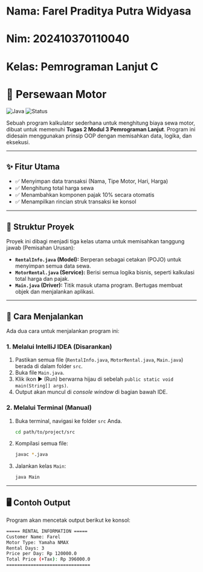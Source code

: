 # Nama: Farel Praditya Putra Widyasa
# Nim: 202410370110040
# Kelas: Pemrograman Lanjut C

# 🛵 Persewaan Motor 

![Java](https://img.shields.io/badge/Language-Java-blue.svg) ![Status](https://img.shields.io/badge/Status-Selesai-brightgreen.svg)

Sebuah program kalkulator sederhana untuk menghitung biaya sewa motor, dibuat untuk memenuhi **Tugas 2 Modul 3 Pemrograman Lanjut**. Program ini didesain menggunakan prinsip OOP dengan memisahkan data, logika, dan eksekusi.

---

## ✨ Fitur Utama

* ✅ Menyimpan data transaksi (Nama, Tipe Motor, Hari, Harga)
* ✅ Menghitung total harga sewa
* ✅ Menambahkan komponen pajak 10% secara otomatis
* ✅ Menampilkan rincian struk transaksi ke konsol

---

## 📂 Struktur Proyek

Proyek ini dibagi menjadi tiga kelas utama untuk memisahkan tanggung jawab (Pemisahan Urusan):

* **`RentalInfo.java` (Model):** Berperan sebagai cetakan (POJO) untuk menyimpan semua data sewa.
* **`MotorRental.java` (Service):** Berisi semua logika bisnis, seperti kalkulasi total harga dan pajak.
* **`Main.java` (Driver):** Titik masuk utama program. Bertugas membuat objek dan menjalankan aplikasi.

---

## 🚀 Cara Menjalankan

Ada dua cara untuk menjalankan program ini:

### 1. Melalui IntelliJ IDEA (Disarankan)
1.  Pastikan semua file (`RentalInfo.java`, `MotorRental.java`, `Main.java`) berada di dalam folder `src`.
2.  Buka file `Main.java`.
3.  Klik ikon ▶️ (Run) berwarna hijau di sebelah `public static void main(String[] args)`.
4.  Output akan muncul di *console window* di bagian bawah IDE.

### 2. Melalui Terminal (Manual)
1.  Buka terminal, navigasi ke folder `src` Anda.
    ```bash
    cd path/to/project/src
    ```
2.  Kompilasi semua file:
    ```bash
    javac *.java
    ```
3.  Jalankan kelas `Main`:
    ```bash
    java Main
    ```

---

## 🖥️ Contoh Output

Program akan mencetak output berikut ke konsol:

```bash
===== RENTAL INFORMATION =====
Customer Name: Farel
Motor Type: Yamaha NMAX
Rental Days: 3
Price per Day: Rp 120000.0
Total Price (+Tax): Rp 396000.0
===============================
